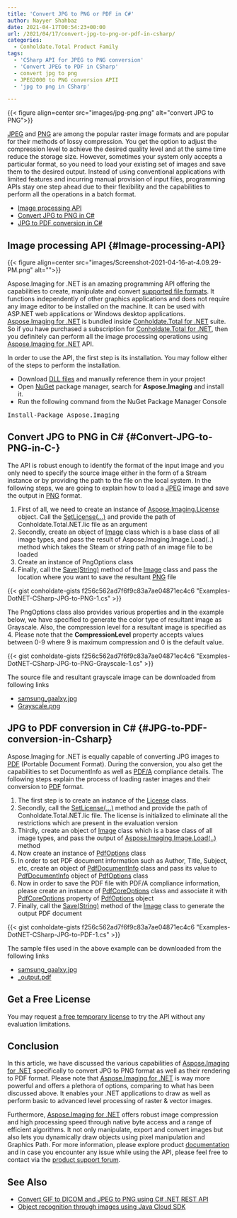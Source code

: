 ```yaml
---
title: 'Convert JPG to PNG or PDF in C#'
author: Nayyer Shahbaz
date: 2021-04-17T00:54:23+00:00
url: /2021/04/17/convert-jpg-to-png-or-pdf-in-csharp/
categories:
  - Conholdate.Total Product Family
tags:
  - 'CSharp API for JPEG to PNG conversion'
  - 'Convert JPEG to PDF in CSharp'
  - convert jpg to png
  - JPEG2000 to PNG conversion APII
  - 'jpg to png in CSharp'

---
```



{{< figure align=center src="images/jpg-png.png" alt="convert JPG to PNG">}}
 

[JPEG][2] and [PNG][3] are among the popular raster image formats and are popular for their methods of lossy compression. You get the option to adjust the compression level to achieve the desired quality level and at the same time reduce the storage size. However, sometimes your system only accepts a particular format, so you need to load your existing set of images and save them to the desired output. Instead of using conventional applications with limited features and incurring manual provision of input files, programming APIs stay one step ahead due to their flexibility and the capabilities to perform all the operations in a batch format.

  * [Image processing API][4]
  * [Convert JPG to PNG in C#][5]
  * [JPG to PDF conversion in C#][6]

## Image processing API {#Image-processing-API}

<div class="wp-block-image">
  

{{< figure align=center src="images/Screenshot-2021-04-16-at-4.09.29-PM.png" alt="">}}

</div>

Aspose.Imaging for .NET is an amazing programming API offering the capabilities to create, manipulate and convert [supported file formats][7]. It functions independently of other graphics applications and does not require any image editor to be installed on the machine. It can be used with ASP.NET web applications or Windows desktop applications. [Aspose.Imaging for .NET][8] is bundled inside [Conholdate.Total for .NET][9] suite. So if you have purchased a subscription for [Conholdate.Total for .NET][9], then you definitely can perform all the image processing operations using [Aspose.Imaging for .NET][8] API.

In order to use the API, the first step is its installation. You may follow either of the steps to perform the installation.

  * Download [DLL files][10] and manually reference them in your project
  * Open [NuGet][11] package manager, search for **Aspose.Imaging** and install it.
  * Run the following command from the NuGet Package Manager Console

<pre class="EnlighterJSRAW" data-enlighter-language="generic" data-enlighter-theme="" data-enlighter-highlight="" data-enlighter-linenumbers="" data-enlighter-lineoffset="" data-enlighter-title="" data-enlighter-group="">Install-Package Aspose.Imaging</pre>

## Convert JPG to PNG in C# {#Convert-JPG-to-PNG-in-C-}

The API is robust enough to identify the format of the input image and you only need to specify the source image either in the form of a Stream instance or by providing the path to the file on the local system. In the following steps, we are going to explain how to load a [JPEG][12] image and save the output in [PNG][13] format.

  1. First of all, we need to create an instance of [Aspose.Imaging.License][14] object. Call the [SetLicense(&#8230;)][15] and provide the path of Conholdate.Total.NET.lic file as an argument
  2. Secondly, create an object of [Image][16] class which is a base class of all image types, and pass the result of Aspose.Imaging.Image.Load(..) method which takes the Steam or string path of an image file to be loaded
  3. Create an instance of PngOptions class
  4. Finally, call the [Save(String)][17] method of the [Image][16] class and pass the location where you want to save the resultant [PNG][13] file

{{< gist conholdate-gists f256c562ad7f6f9c83a7ae04871ec4c6 "Examples-DotNET-CSharp-JPG-to-PNG-1.cs" >}}

The PngOptions class also provides various properties and in the example below, we have specified to generate the color type of resultant image as Grayscale. Also, the compression level for a resultant image is specified as 4. Please note that the **CompressionLevel** property accepts values between 0-9 where 9 is maximum compression and 0 is the default value.

{{< gist conholdate-gists f256c562ad7f6f9c83a7ae04871ec4c6 "Examples-DotNET-CSharp-JPG-to-PNG-Grayscale-1.cs" >}}

The source file and resultant grayscale image can be downloaded from following links

  * [samsung_gaalxy.jpg][18]
  * [Grayscale.png][19]

## JPG to PDF conversion in C# {#JPG-to-PDF-conversion-in-Csharp}

Aspose.Imaging for .NET is equally capable of converting JPG images to [PDF][20] (Portable Document Format). During the conversion, you also get the capabilities to set DocumentInfo as well as [PDF/A][21] compliance details. The following steps explain the process of loading raster images and their conversion to [PDF][20] format.

  1. The first step is to create an instance of the [License][14] class.
  2. Secondly, call the [SetLicense(&#8230;)][15] method and provide the path of Conholdate.Total.NET.lic file. The license is initialized to eliminate all the restrictions which are present in the evaluation version
  3. Thirdly, create an object of [Image][16] class which is a base class of all image types, and pass the output of [Aspose.Imaging.Image.Load(..)][22] method
  4. Now create an instance of [PdfOptions][23] class
  5. In order to set PDF document information such as Author, Title, Subject, etc, create an object of [PdfDocumentInfo][24] class and pass its value to [PdfDocumentInfo][25] object of [PdfOptions][23] class
  6. Now in order to save the PDF file with PDF/A compliance information, please create an instance of [PdfCoreOptions][26] class and associate it with [PdfCoreOptions][27] property of [PdfOptions][23] object
  7. Finally, call the [Save(String)][17] method of the [Image][16] class to generate the output PDF document

{{< gist conholdate-gists f256c562ad7f6f9c83a7ae04871ec4c6 "Examples-DotNET-CSharp-JPG-to-PDF-1.cs" >}}

The sample files used in the above example can be downloaded from the following links

  * [samsung_gaalxy.jpg][18]
  * [_output.pdf][28]

## Get a Free License

You may request&nbsp;<a rel="noreferrer noopener" href="https://purchase.aspose.com/temporary-license" >a free temporary license</a>&nbsp;to try the API without any evaluation limitations.

## Conclusion

In this article, we have discussed the various capabilities of [Aspose.Imaging for .NET][8] specifically to convert JPG to PNG format as well as their rendering to PDF format. Please note that [Aspose.Imaging for .NET][8] is way more powerful and offers a plethora of options, comparing to what has been discussed above. It enables your .NET applications to draw as well as perform basic to advanced level processing of raster & vector images.

Furthermore, [Aspose.Imaging for .NET][8] offers robust image compression and high processing speed through native byte access and a range of efficient algorithms. It not only manipulate, export and convert images but also lets you dynamically draw objects using pixel manipulation and Graphics Path. For more information, please explore product [documentation][29] and in case you encounter any issue while using the API, please feel free to contact via the [product support forum][30].

## See Also

  * [Convert GIF to DICOM and JPEG to PNG using C# .NET REST API][31]
  * [Object recognition through images using Java Cloud SDK][32]

 [1]: https://blog.conholdate.com/wp-content/uploads/sites/27/2021/04/jpg-png.png
 [2]: https://wiki.fileformat.com/image/jpeg/
 [3]: https://wiki.fileformat.com/image/png/
 [4]: #Image-processing-API
 [5]: #Convert-JPG-to-PNG-in-C-
 [6]: #JPG-to-PDF-conversion-in-Csharp
 [7]: https://docs.aspose.com/imaging/net/supported-file-formats/
 [8]: https://products.aspose.com/imaging/net
 [9]: https://products.conholdate.com/total/net
 [10]: https://downloads.aspose.com/imaging/net
 [11]: https://www.nuget.org/packages/Aspose.Imaging/
 [12]: https://docs.fileformat.com/image/jpeg/
 [13]: https://docs.fileformat.com/image/png/
 [14]: https://apireference.aspose.com/imaging/net/aspose.imaging/license
 [15]: https://apireference.aspose.com/imaging/net/aspose.imaging.license/setlicense/methods/1
 [16]: https://apireference.aspose.com/imaging/net/aspose.imaging/image
 [17]: https://apireference.aspose.com/imaging/net/aspose.imaging.datastreamsupporter/save/methods/2
 [18]: https://www.dropbox.com/s/g2fobiwgjhvftfw/samsung_galaxy.jpg?dl=0
 [19]: https://www.dropbox.com/s/zrm1oxdetnpuogc/Grayscale.png?dl=0
 [20]: https://docs.fileformat.com/pdf/
 [21]: https://docs.fileformat.com/pdf/a/
 [22]: https://apireference.aspose.com/imaging/net/aspose.imaging.image/load/methods/2
 [23]: https://apireference.aspose.com/imaging/net/aspose.imaging.imageoptions/pdfoptions
 [24]: https://apireference.aspose.com/imaging/net/aspose.imaging.fileformats.pdf/pdfdocumentinfo
 [25]: https://apireference.aspose.com/imaging/net/aspose.imaging.imageoptions/pdfoptions/properties/pdfdocumentinfo
 [26]: https://apireference.aspose.com/imaging/net/aspose.imaging.fileformats.pdf/pdfcoreoptions
 [27]: https://apireference.aspose.com/imaging/net/aspose.imaging.imageoptions/pdfoptions/properties/pdfcoreoptions
 [28]: https://www.dropbox.com/s/pusa3gzj3umqjn6/_output.pdf?dl=0
 [29]: https://docs.aspose.com/imaging/net/
 [30]: https://forum.aspose.com/c/imaging/14
 [31]: https://blog.aspose.cloud/2021/04/04/convert-gif-to-dicom-and-jpeg-to-png-using-c-.net-rest-api/
 [32]: https://blog.aspose.cloud/2020/07/01/object-recognition-through-images-using-java-cloud-sdk/




